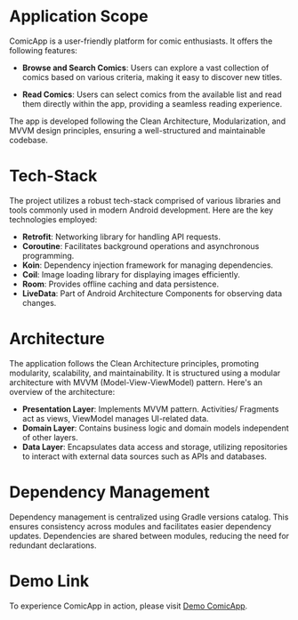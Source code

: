 # Application Scope

ComicApp is a user-friendly platform for comic enthusiasts. It offers the following features:

- **Browse and Search Comics**: Users can explore a vast collection of comics based on various criteria, making it easy to discover new titles.
  
- **Read Comics**: Users can select comics from the available list and read them directly within the app, providing a seamless reading experience.

The app is developed following the Clean Architecture, Modularization, and MVVM design principles, ensuring a well-structured and maintainable codebase.

# Tech-Stack

The project utilizes a robust tech-stack comprised of various libraries and tools commonly used in modern Android development. Here are the key technologies employed:

- **Retrofit**: Networking library for handling API requests.
- **Coroutine**: Facilitates background operations and asynchronous programming.
- **Koin**: Dependency injection framework for managing dependencies.
- **Coil**: Image loading library for displaying images efficiently.
- **Room**: Provides offline caching and data persistence.
- **LiveData**: Part of Android Architecture Components for observing data changes.
  
# Architecture

The application follows the Clean Architecture principles, promoting modularity, scalability, and maintainability. It is structured using a modular architecture with MVVM (Model-View-ViewModel) pattern. Here's an overview of the architecture:

- **Presentation Layer**: Implements MVVM pattern. Activities/ Fragments act as views, ViewModel manages UI-related data.
- **Domain Layer**: Contains business logic and domain models independent of other layers.
- **Data Layer**: Encapsulates data access and storage, utilizing repositories to interact with external data sources such as APIs and databases.

# Dependency Management

Dependency management is centralized using Gradle versions catalog. This ensures consistency across modules and facilitates easier dependency updates. Dependencies are shared between modules, reducing the need for redundant declarations.

# Demo Link

To experience ComicApp in action, please visit [Demo ComicApp](https://www.youtube.com/watch?v=R5eiUTuaSlk).
